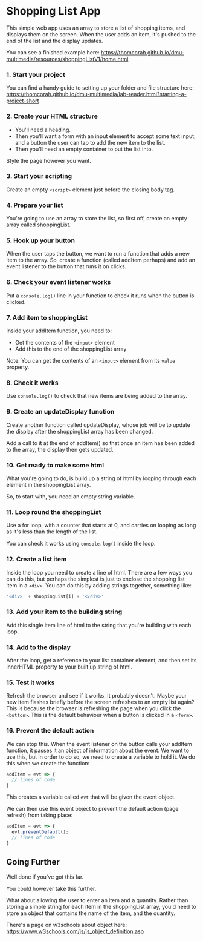 # Shopping List App

This simple web app uses an array to store a list of shopping items, and displays them on the screen. When the user adds an item, it's pushed to the end of the list and the display updates.

You can see a finished example here: <https://thomcorah.github.io/dmu-multimedia/resources/shoppingListV1/home.html>

### 1. Start your project
You can find a handy guide to setting up your folder and file structure here: <https://thomcorah.github.io/dmu-multimedia/lab-reader.html?starting-a-project-short>

### 2. Create your HTML structure

* You'll need a heading.
* Then you'll want a form with an input element to accept some text input, and a button the user can tap to add the new item to the list.
* Then you'll need an empty container to put the list into.

Style the page however you want.

### 3. Start your scripting
Create an empty `<script>` element just before the closing body tag.

### 4. Prepare your list
You're going to use an array to store the list, so first off, create an empty array called shoppingList.

### 5. Hook up your button
When the user taps the button, we want to run a function that adds a new item to the array. So, create a function (called addItem perhaps) and add an event listener to the button that runs it on clicks.

### 6. Check your event listener works
Put a `console.log()` line in your function to check it runs when the button is clicked.

### 7. Add item to shoppingList
Inside your addItem function, you need to:

* Get the contents of the `<input>` element
* Add this to the end of the shoppingList array

Note: You can get the contents of an `<input>` element from its `value` property.

### 8. Check it works
Use `console.log()` to check that new items are being added to the array.

### 9. Create an updateDisplay function
Create another function called updateDisplay, whose job will be to update the display after the shoppingList array has been changed.

Add a call to it at the end of addItem() so that once an item has been added to the array, the display then gets updated.

### 10. Get ready to make some html
What you're going to do, is build up a string of html by looping through each element in the shoppingList array.

So, to start with, you need an empty string variable.

### 11. Loop round the shoppingList
Use a for loop, with a counter that starts at 0, and carries on looping as long as it's less than the length of the list.

You can check it works using `console.log()` inside the loop.

### 12. Create a list item
Inside the loop you need to create a line of html. There are a few ways you can do this, but perhaps the simplest is just to enclose the shopping list item in a `<div>`. You can do this by adding strings together, something like:

```js
'<div>' + shoppingList[i] + '</div>'
```

### 13. Add your item to the building string
Add this single item line of html to the string that you're building with each loop.

### 14. Add to the display
After the loop, get a reference to your list container element, and then set its innerHTML property to your built up string of html.

### 15. Test it works
Refresh the browser and see if it works.
It probably doesn't.
Maybe your new item flashes briefly before the screen refreshes to an empty list again?
This is because the browser is refreshing the page when you click the `<button>`. This is the default behaviour when a button is clicked in a `<form>`.

### 16. Prevent the default action
We can stop this. When the event listener on the button calls your addItem function, it passes it an object of information about the event. We want to use this, but in order to do so, we need to create a variable to hold it. We do this when we create the function:

```js
addItem = evt => {
  // lines of code
}
```

This creates a variable called `evt` that will be given the event object.

We can then use this event object to prevent the default action (page refresh) from taking place:

```js
addItem = evt => {
  evt.preventDefault();
  // lines of code
}
```

## Going Further
Well done if you've got this far.

You could however take this further.

What about allowing the user to enter an item and a quantity. Rather than storing a simple string for each item in the shoppingList array, you'd need to store an object that contains the name of the item, and the quantity.

There's a page on w3schools about object here: <https://www.w3schools.com/js/js_object_definition.asp>

